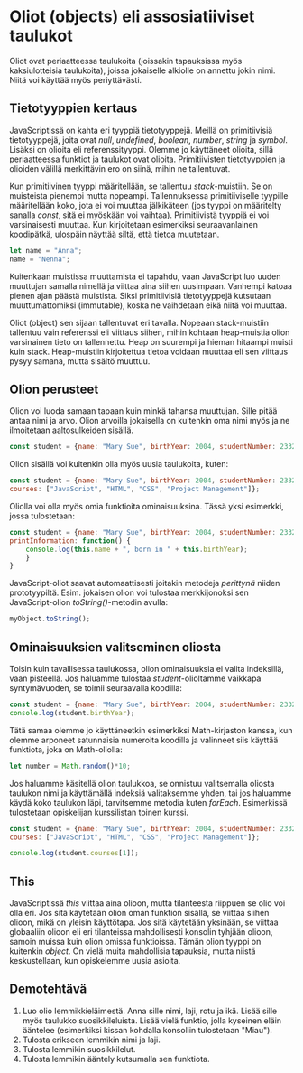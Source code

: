# Oliot (objects) eli assosiatiiviset taulukot

Oliot ovat periaatteessa taulukoita (joissakin tapauksissa myös kaksiulotteisia taulukoita), joissa jokaiselle alkiolle on annettu jokin nimi. Niitä voi käyttää myös periyttävästi.

## Tietotyyppien kertaus

JavaScriptissä on kahta eri tyyppiä tietotyyppejä. Meillä on primitiivisiä tietotyyppejä, joita ovat *null*, *undefined*, *boolean*, *number*, *string* ja *symbol*. Lisäksi on olioita eli referenssityyppi. Olemme jo käyttäneet olioita, sillä periaatteessa funktiot ja taulukot ovat olioita. Primitiivisten tietotyyppien ja olioiden välillä merkittävin ero on siinä, mihin ne tallentuvat. 

Kun primitiivinen tyyppi määritellään, se tallentuu *stack*-muistiin. Se on muisteista pienempi mutta nopeampi. Tallennuksessa primitiiviselle tyypille määritellään koko, jota ei voi muuttaa jälkikäteen (jos tyyppi on määritelty sanalla *const*, sitä ei myöskään voi vaihtaa). Primitiivistä tyyppiä ei voi varsinaisesti muuttaa. Kun kirjoitetaan esimerkiksi seuraavanlainen koodipätkä, ulospäin näyttää siltä, että tietoa muutetaan.

````js
let name = "Anna";
name = "Nenna";
````
Kuitenkaan muistissa muuttamista ei tapahdu, vaan JavaScript luo uuden muuttujan samalla nimellä ja viittaa aina siihen uusimpaan. Vanhempi katoaa pienen ajan päästä muistista. Siksi primitiivisiä tietotyyppejä kutsutaan muuttumattomiksi (immutable), koska ne vaihdetaan eikä niitä voi muuttaa.

Oliot (object) sen sijaan tallentuvat eri tavalla. Nopeaan stack-muistiin tallentuu vain referenssi eli viittaus siihen, mihin kohtaan heap-muistia olion varsinainen tieto on tallennettu. Heap on suurempi ja hieman hitaampi muisti kuin stack. Heap-muistiin kirjoitettua tietoa voidaan muuttaa eli sen viittaus pysyy samana, mutta sisältö muuttuu. 


## Olion perusteet

Olion voi luoda samaan tapaan kuin minkä tahansa muuttujan. Sille pitää antaa nimi ja arvo. Olion arvoilla jokaisella on kuitenkin oma nimi myös ja ne ilmoitetaan aaltosulkeiden sisällä.

````js
const student = {name: "Mary Sue", birthYear: 2004, studentNumber: 23328799};
````

Olion sisällä voi kuitenkin olla myös uusia taulukoita, kuten:

````js
const student = {name: "Mary Sue", birthYear: 2004, studentNumber: 23328799, 
courses: ["JavaScript", "HTML", "CSS", "Project Management"]};
````

Oliolla voi olla myös omia funktioita ominaisuuksina. Tässä yksi esimerkki, jossa tulostetaan:

````js
const student = {name: "Mary Sue", birthYear: 2004, studentNumber: 23328799, 
printInformation: function() {
    console.log(this.name + ", born in " + this.birthYear);
    }
}
````

JavaScript-oliot saavat automaattisesti joitakin metodeja *perittynä* niiden prototyypiltä. Esim. jokaisen olion voi tulostaa merkkijonoksi sen JavaScript-olion *toString()*-metodin avulla:

```js
myObject.toString();
```

## Ominaisuuksien valitseminen oliosta

Toisin kuin tavallisessa taulukossa, olion ominaisuuksia ei valita indeksillä, vaan pisteellä. Jos haluamme tulostaa *student*-olioltamme vaikkapa syntymävuoden, se toimii seuraavalla koodilla: 

````js
const student = {name: "Mary Sue", birthYear: 2004, studentNumber: 23328799};
console.log(student.birthYear);
````

Tätä samaa olemme jo käyttäneetkin esimerkiksi Math-kirjaston kanssa, kun olemme arponeet satunnaisia numeroita koodilla ja valinneet siis käyttää funktiota, joka on Math-oliolla:
````js
let number = Math.random()*10;
````
Jos haluamme käsitellä olion taulukkoa, se onnistuu valitsemalla oliosta taulukon nimi ja käyttämällä indeksiä valitaksemme yhden, tai jos haluamme käydä koko taulukon läpi, tarvitsemme metodia kuten *forEach*. Esimerkissä tulostetaan opiskelijan kurssilistan toinen kurssi.

````js
const student = {name: "Mary Sue", birthYear: 2004, studentNumber: 23328799, 
courses: ["JavaScript", "HTML", "CSS", "Project Management"]};

console.log(student.courses[1]);
````

## This

JavaScriptissä *this* viittaa aina olioon, mutta tilanteesta riippuen se olio voi olla eri. Jos sitä käytetään olion oman funktion sisällä, se viittaa siihen olioon, mikä on yleisin käyttötapa. Jos sitä käytetään yksinään, se viittaa globaaliin olioon eli eri tilanteissa mahdollisesti konsolin tyhjään olioon, samoin muissa kuin olion omissa funktioissa. Tämän olion tyyppi on kuitenkin *object*. On vielä muita mahdollisia tapauksia, mutta niistä keskustellaan, kun opiskelemme uusia asioita.

## Demotehtävä

1. Luo olio lemmikkieläimestä. Anna sille nimi, laji, rotu ja ikä. Lisää sille myös taulukko suosikkileluista. Lisää vielä funktio, jolla kyseinen eläin ääntelee (esimerkiksi kissan kohdalla konsoliin tulostetaan "Miau").
2. Tulosta erikseen lemmikin nimi ja laji.
3. Tulosta lemmikin suosikkilelut.
4. Tulosta lemmikin ääntely kutsumalla sen funktiota.